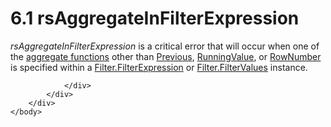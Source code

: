 <html dir="LTR" xmlns:mshelp="http://msdn.microsoft.com/mshelp" xmlns:ddue="http://ddue.schemas.microsoft.com/authoring/2003/5" xmlns:xlink="http://www.w3.org/1999/xlink" xmlns:tool="http://www.microsoft.com/tooltip">
    <head>
        <meta http-equiv="Content-Type" content="text/html; CHARSET=utf-8"></meta>
        <meta name="save" content="history"></meta>
        <title>6.1 rsAggregateInFilterExpression</title>
        <xml>
            <mshelp:toctitle title="6.1 rsAggregateInFilterExpression"></mshelp:toctitle>
            <mshelp:rltitle title="[MS-RDL]: rsAggregateInFilterExpression"></mshelp:rltitle>
            <mshelp:keyword index="A" term="4b4fca2f-5164-420b-a8f9-95ccc8116247"></mshelp:keyword>
            <mshelp:attr name="DCSext.ContentType" value="open specification"></mshelp:attr>
            <mshelp:attr name="AssetID" value="4b4fca2f-5164-420b-a8f9-95ccc8116247"></mshelp:attr>
            <mshelp:attr name="TopicType" value="kbRef"></mshelp:attr>
            <mshelp:attr name="DCSext.Title" value="[MS-RDL]: rsAggregateInFilterExpression" />
        </xml>
    </head>
    <body>
        <div id="header">
            <h1 class="heading">6.1 rsAggregateInFilterExpression</h1>
        </div>
        <div id="mainSection">
            <div id="mainBody">
                <div id="allHistory" class="saveHistory"></div>
                <div id="sectionSection0" class="section" name="collapseableSection">
                    

<p><i>rsAggregateInFilterExpression</i> is a critical error
that will occur when one of the <a href="b2482b3f-74ab-4ca8-a9e5-c07955011743.htm#gt_1d75df79-dbed-4ab5-8650-588c4e94ba3b">aggregate functions</a> other
than <a href="3e1da2a1-547f-4b00-b88e-62847bea3419.htm">Previous</a>, <a href="d87b6538-477f-4292-a3dd-a5774142bec6.htm">RunningValue</a>, or <a href="5246ac2c-9de7-42a2-9b5a-73484f9fe73b.htm">RowNumber</a> is specified
within a <a href="6cfe60b1-d7e0-4e1e-807e-0ca41147cc29.htm">Filter.FilterExpression</a>
or <a href="8da22f74-1dc1-419b-8f80-f22a367d55da.htm">Filter.FilterValues</a>
instance. </p>


                </div>
            </div>
        </div>
    </body>
</html>